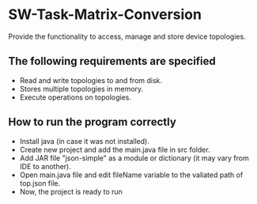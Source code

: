 # SW-Task-Matrix-Conversion
Provide the functionality to access, manage and store device topologies.

## The following requirements are specified 
- Read and write topologies to and from disk.
- Stores multiple topologies in memory.
- Execute operations on topologies.

## How to run the program correctly 
- Install java (in case it was not installed).
- Create new project and add the main.java file in src folder.
- Add JAR file "json-simple" as a module or dictionary (it may vary from IDE to another).
- Open main.java file and edit fileName variable to the valiated path of top.json file.
- Now, the project is ready to run

